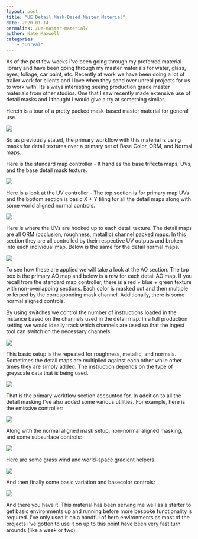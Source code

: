 ```yaml
---
layout: post
title: "UE Detail Mask-Based Master Material"
date: 2020-01-14
permalink: /ue-master-material/
author: Nate Maxwell
categories:
    - "Unreal"
---
```


As of the past few weeks I've been going through my preferred material library
and have been going through my master materials for water, glass, eyes,
foliage, car paint, etc. Recently at work we have been doing a lot of trailer
work for clients and I love when they send over unreal projects for us to work
with. Its always interesting seeing production grade master materials from
other studios. One that I saw recently made extensive use of detail masks and I
thought I would give a try at something similar.

Herein is a tour of a pretty packed mask-based master material for general use.


<img src="https://i.imgur.com/dnFg1Qn.png">

So as previously stated, the primary workflow with this material is using masks
for detail textures over a primary set of Base Color, ORM, and Normal maps.

Here is the standard map controller - It handles the base trifecta maps, UVs,
and the base detail mask texture.

<img src="https://i.imgur.com/K1W3IqU.png">

Here is a look at the UV controller - The top section is for primary map UVs
and the bottom section is basic X + Y tiling for all the detail maps along with
some world aligned normal controls.

<img src="https://i.imgur.com/FOrGzh4.png">

Here is where the UVs are hooked up to each detail texture. The detail maps are
all ORM (occlusion, roughness, metallic) channel packed maps. In this section
they are all controlled by their respective UV outputs and broken into each
individual map. Below is the same for the detail normal maps.

<img src="https://i.imgur.com/yUBSBwK.png">

To see how these are applied we will take a look at the AO section. The top box
is the primary AO map and below is a row for each detail AO map. If you recall
from the standard map controller, there is a red + blue + green texture with
non-overlapping sections. Each color is masked out and then multiple or lerped
by the corresponding mask channel. Additionally, there is some normal aligned
controls.

By using switches we control the number of instructions loaded in the instance
based on the channels used in the detail map. In a full production setting we
would ideally track which channels are used so that the ingest tool can switch
on the necessary channels.

<img src="https://i.imgur.com/3jinwnd.png">

This basic setup is the repeated for roughness, metallic, and normals.
Sometimes the detail maps are multiplied against each other while other times
they are simply added. The instruction depends on the type of greyscale data
that is being used.

<img src="https://i.imgur.com/lPzOFan.png">

That is the primary workflow section accounted for. In addition to all the
detail masking I've also added some various utilities. For example, here is the
emissive controller:

<img src="https://i.imgur.com/Za7YDj8.png">

Along with the normal aligned mask setup, non-normal aligned masking, and some
subsurface controls:

<img src="https://i.imgur.com/jy9grB0.png">

Here are some grass wind and world-space gradient helpers:

<img src="https://i.imgur.com/dnIABl6.png">

And then finally some basic variation and basecolor controls:

<img src="https://i.imgur.com/r1dJ69q.png">

And there you have it. This material has been serving me well as a starter to
get basic environments up and running before more bespoke functionality is
required. I've only used it on a handful of hero environments as most of the
projects I've gotten to use it on up to this point have been very fast turn
arounds (like a week or two).
